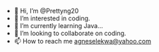 - 👋 Hi, I’m @Prettyng20
- 👀 I’m interested in coding.
- 🌱 I’m currently learning Java...
- 💞️ I’m looking to collaborate on coding.
- 📫 How to reach me agneselekwa@yahoo.com

<!---
Prettyng20/Prettyng20 is a ✨ special ✨ repository because its `README.md` (this file) appears on your GitHub profile.
You can click the Preview link to take a look at your changes.
--->
